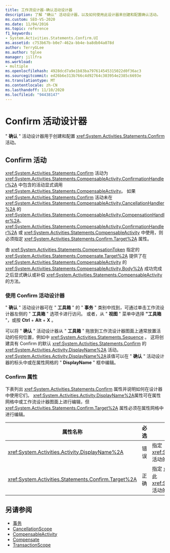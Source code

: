 ```yaml
---
title: 工作流设计器-确认活动设计器
description: 了解 "确认" 活动设计器，以及如何使用此设计器来创建和配置确认活动。
ms.custom: SEO-VS-2020
ms.date: 11/04/2016
ms.topic: reference
f1_keywords:
- System.Activities.Statements.Confirm.UI
ms.assetid: c753b67b-b0e7-462a-bb4e-ba8db04a078d
author: TerryGLee
ms.author: tglee
manager: jillfra
ms.workload:
- multiple
ms.openlocfilehash: 4928dcd7a9e1b83ba797614545315022d0f36ac3
ms.sourcegitcommit: ed26b6e313b766c4d92764c303954e2385c6693e
ms.translationtype: MT
ms.contentlocale: zh-CN
ms.lasthandoff: 11/10/2020
ms.locfileid: "94438147"
---
```

# <a name="confirm-activity-designer"></a>Confirm 活动设计器

" **确认** " 活动设计器用于创建和配置 <xref:System.Activities.Statements.Confirm> 活动。

## <a name="the-confirm-activity"></a>Confirm 活动
 <xref:System.Activities.Statements.Confirm> 活动为 <xref:System.Activities.Statements.CompensableActivity.ConfirmationHandler%2A> 中包含的活动显式调用 <xref:System.Activities.Statements.CompensableActivity>。 如果 <xref:System.Activities.Statements.Confirm> 活动未在 <xref:System.Activities.Statements.CompensableActivity.CancellationHandler%2A> 的 <xref:System.Activities.Statements.CompensableActivity.CompensationHandler%2A>、<xref:System.Activities.Statements.CompensableActivity.ConfirmationHandler%2A> 或 <xref:System.Activities.Statements.CompensableActivity> 中使用，则必须指定 <xref:System.Activities.Statements.Confirm.Target%2A> 属性。

 由 <xref:System.Activities.Statements.CompensationToken> 指定的 <xref:System.Activities.Statements.Compensate.Target%2A> 提供了在 <xref:System.Activities.Statements.CompensableActivity> 的 <xref:System.Activities.Statements.CompensableActivity.Body%2A> 成功完成之后显式确认或补偿 <xref:System.Activities.Statements.CompensableActivity> 的方法。

### <a name="using-the-confirm-activity-designer"></a>使用 Confirm 活动设计器
 " **确认** " 活动设计器可在 " **工具箱** " 的 " **事务** " 类别中找到，可通过单击工作流设计器左侧的 " **工具箱** " 选项卡进行访问。 或者，从 " **视图** " 菜单中选择 **"工具箱** "，或按 **Ctrl** + **Alt** + **X** 。

 可以将 " **确认** " 活动设计器从 " **工具箱** " 拖放到工作流设计器图面上通常放置活动的任何位置，例如中 <xref:System.Activities.Statements.Sequence> 。 这将创建具有 Confirm 的默认 <xref:System.Activities.Statements.Confirm> 的 <xref:System.Activities.Activity.DisplayName%2A> 活动。 <xref:System.Activities.Activity.DisplayName%2A>该值可以在 " **确认** " 活动设计器的标头中或在属性网格的 " **DisplayName** " 框中编辑。

### <a name="the-confirm-properties"></a>Confirm 属性
 下表列出 <xref:System.Activities.Statements.Confirm> 属性并说明如何在设计器中使用它们。 <xref:System.Activities.Activity.DisplayName%2A>属性可在属性网格中或工作流设计器图面上进行编辑，但 <xref:System.Activities.Statements.Confirm.Target%2A> 属性必须在属性网格中进行编辑。

|属性名称|必选|使用情况|
|-|--------------|-|
|<xref:System.Activities.Activity.DisplayName%2A>|错误|指定 <xref:System.Activities.Statements.CancellationScope> 活动的可选友好名称。 默认值为 Confirm。|
|<xref:System.Activities.Statements.Confirm.Target%2A>|正确|指定 <xref:System.Activities.InArgument%601>，它包含此 <xref:System.Activities.Statements.CompensationToken> 活动的 <xref:System.Activities.Statements.Confirm>。|

## <a name="see-also"></a>另请参阅

- [事务](../workflow-designer/transaction-activity-designers.md)
- [CancellationScope](../workflow-designer/cancellationscope-activity-designer.md)
- [CompensableActivity](../workflow-designer/compensableactivity-activity-designer.md)
- [Compensate](../workflow-designer/compensate-activity-designer.md)
- [TransactionScope](../workflow-designer/transactionscope-activity-designer.md)